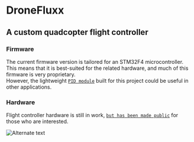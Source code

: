 # DroneFluxx

## A custom quadcopter flight controller

### Firmware

The current firmware version is tailored for an STM32F4 microcontroller. This means that it is best-suited for the related hardware, and much of this firmware is very proprietary.
\
However, the lightweight [`PID module`](https://github.com/kyleRhess/DroneFluxx/blob/master/src/PID.c) built for this project could be useful in other applications.

### Hardware

Flight controller hardware is still in work, [`but has been made public`](https://github.com/kyleRhess/DroneFluxx/tree/master/Hardware) for those who are interested.

![Alternate text](https://kylerhess.github.io/images/flight_contoller/renderController.jpg)
